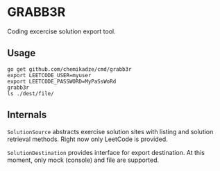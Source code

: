GRABB3R
=======
Coding excercise solution export tool.

Usage
-----
```
go get github.com/chemikadze/cmd/grabb3r
export LEETCODE_USER=myuser
export LEETCODE_PASSWORD=MyPaSsWoRd
grabb3r
ls ./dest/file/
```

Internals
---------
`SolutionSource` abstracts exercise solution sites with listing and 
solution retrieval methods. Right now only LeetCode is provided. 

`SolutionDestination` provides interface for export destination.
At this moment, only mock (console) and file are supported.
